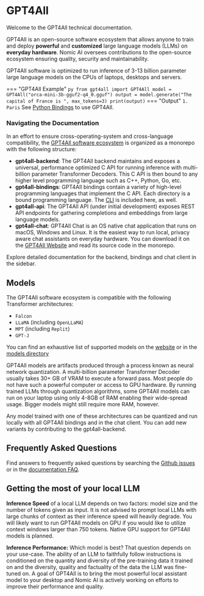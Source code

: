 # GPT4All
Welcome to the GPT4All technical documentation.

GPT4All is an open-source software ecosystem that allows anyone to train and deploy **powerful** and **customized** large language models (LLMs) on **everyday hardware**.
Nomic AI oversees contributions to the open-source ecosystem ensuring quality, security and maintainability.

GPT4All software is optimized to run inference of 3-13 billion parameter large language models on the CPUs of laptops, desktops and servers.

=== "GPT4All Example"
    ``` py
    from gpt4all import GPT4All
    model = GPT4All("orca-mini-3b-gguf2-q4_0.gguf")
    output = model.generate("The capital of France is ", max_tokens=3)
    print(output)
    ```
=== "Output"
    ```
    1. Paris
    ```
See [Python Bindings](gpt4all_python.md) to use GPT4All.

### Navigating the Documentation
In an effort to ensure cross-operating-system and cross-language compatibility, the [GPT4All software ecosystem](https://github.com/nomic-ai/gpt4all)
is organized as a monorepo with the following structure:

- **gpt4all-backend**: The GPT4All backend maintains and exposes a universal, performance optimized C API for running inference with multi-billion parameter Transformer Decoders.
This C API is then bound to any higher level programming language such as C++, Python, Go, etc.
- **gpt4all-bindings**: GPT4All bindings contain a variety of high-level programming languages that implement the C API. Each directory is a bound programming language. The [CLI](gpt4all_cli.md) is included here, as well.
- **gpt4all-api**: The GPT4All API (under initial development) exposes REST API endpoints for gathering completions and embeddings from large language models.
- **gpt4all-chat**: GPT4All Chat is an OS native chat application that runs on macOS, Windows and Linux. It is the easiest way to run local, privacy aware chat assistants on everyday hardware. You can download it on the [GPT4All Website](https://gpt4all.io) and read its source code in the monorepo.

Explore detailed documentation for the backend, bindings and chat client in the sidebar.
## Models
The GPT4All software ecosystem is compatible with the following Transformer architectures:

- `Falcon`
- `LLaMA` (including `OpenLLaMA`)
- `MPT` (including `Replit`)
- `GPT-J`

You can find an exhaustive list of supported models on the [website](https://gpt4all.io) or in the [models directory](https://raw.githubusercontent.com/nomic-ai/gpt4all/main/gpt4all-chat/metadata/models2.json)


GPT4All models are artifacts produced through a process known as neural network quantization.
A multi-billion parameter Transformer Decoder usually takes 30+ GB of VRAM to execute a forward pass.
Most people do not have such a powerful computer or access to GPU hardware. By running trained LLMs through quantization algorithms, 
some GPT4All models can run on your laptop using only 4-8GB of RAM enabling their wide-spread usage.
Bigger models might still require more RAM, however.

Any model trained with one of these architectures can be quantized and run locally with all GPT4All bindings and in the
chat client. You can add new variants by contributing to the gpt4all-backend.

## Frequently Asked Questions
Find answers to frequently asked questions by searching the [Github issues](https://github.com/nomic-ai/gpt4all/issues) or in the [documentation FAQ](gpt4all_faq.md).

## Getting the most of your local LLM

**Inference Speed**
of a local LLM depends on two factors: model size and the number of tokens given as input. 
It is not advised to prompt local LLMs with large chunks of context as their inference speed will heavily degrade.
You will likely want to run GPT4All models on GPU if you would like to utilize context windows larger than 750 tokens. Native GPU support for GPT4All models is planned.

**Inference Performance:**
Which model is best? That question depends on your use-case. The ability of an LLM to faithfully follow instructions is conditioned
on the quantity and diversity of the pre-training data it trained on and the diversity, quality and factuality of the data the LLM
was fine-tuned on. A goal of GPT4All is to bring the most powerful local assistant model to your desktop and Nomic AI is actively
working on efforts to improve their performance and quality.

